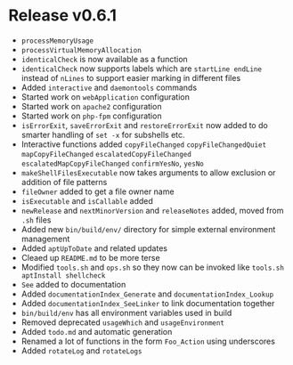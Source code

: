 # Release v0.6.1

- `processMemoryUsage`
- `processVirtualMemoryAllocation`
- `identicalCheck` is now available as a function
- `identicalCheck` now supports labels which are `startLine endLine` instead of `nLines` to support easier marking in different files
- Added `interactive` and `daemontools` commands
- Started work on `webApplication` configuration
- Started work on `apache2` configuration
- Started work on `php-fpm` configuration
- `isErrorExit`, `saveErrorExit` and `restoreErrorExit` now added to do smarter handling of `set -x` for subshells etc.
- Interactive functions added `copyFileChanged` `copyFileChangedQuiet` `mapCopyFileChanged` `escalatedCopyFileChanged` `escalatedMapCopyFileChanged` `confirmYesNo`, `yesNo`
- `makeShellFilesExecutable` now takes arguments to allow exclusion or addition of file patterns
- `fileOwner` added to get a file owner name
- `isExecutable` and `isCallable` added
- `newRelease` and `nextMinorVersion` and `releaseNotes` added, moved from `.sh` files
- Added new `bin/build/env/` directory for simple external environment management
- Added `aptUpToDate` and related updates
- Cleaed up `README.md` to be more terse
- Modified `tools.sh` and `ops.sh` so they now can be invoked like `tools.sh aptInstall shellcheck`
- `See` added to documentation
- Added `documentationIndex_Generate` and `documentationIndex_Lookup`
- Added `documentationIndex_SeeLinker` to link documentation together
- `bin/build/env` has all environment variables used in build
- Removed deprecated `usageWhich` and `usageEnvironment`
- Added `todo.md` and automatic generation
- Renamed a lot of functions in the form `Foo_Action` using underscores
- Added `rotateLog` and `rotateLogs`

